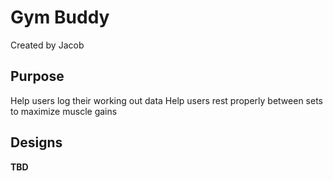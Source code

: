 # Gym Buddy

Created by Jacob

## Purpose

Help users log their working out data
Help users rest properly between sets to maximize muscle gains

## Designs

**TBD**
